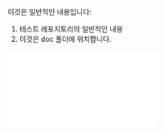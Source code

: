 이것은 일반적인 내용입니다:
1. 테스트 레포지토리의 일반적인 내용
2. 이것은 doc 폴더에 위치합니다.

![image](docs/translated_images/korean.png.bff31fdda211217ae28fe68781a29531751daa02c79d56952ab78fbc305ee927.korean.md)
